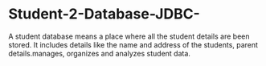 # Student-2-Database-JDBC-
A student database means a place where all the student details are been stored. It includes details like the name and address of the students, parent details.manages, organizes and analyzes student data.
